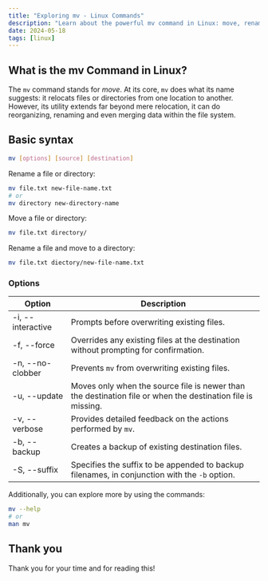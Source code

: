 ```yaml
---
title: "Exploring mv - Linux Commands"
description: "Learn about the powerful mv command in Linux: move, rename, and manage files efficiently with various options. Essential for file system organization."
date: 2024-05-18
tags: [linux]
---
```


## What is the mv Command in Linux?

The `mv` command stands for _move_. At its core, `mv` does what its name suggests: it relocats files or directories from one location to another. However, its utility extends far beyond mere relocation, it can do reorganizing, renaming and even merging data within the file system.

## Basic syntax

```bash
mv [options] [source] [destination]
```

Rename a file or directory:

```bash
mv file.txt new-file-name.txt
# or
mv directory new-directory-name
```

Move a file or directory:

```bash
mv file.txt directory/
```

Rename a file and move to a directory:

```bash
mv file.txt diectory/new-file-name.txt
```

### Options

| Option            | Description                                                                                                 |
| ----------------- | ----------------------------------------------------------------------------------------------------------- |
| -i, --interactive | Prompts before overwriting existing files.                                                                  |
| -f, --force       | Overrides any existing files at the destination without prompting for confirmation.                         |
| -n, --no-clobber  | Prevents `mv` from overwriting existing files.                                                              |
| -u, --update      | Moves only when the source file is newer than the destination file or when the destination file is missing. |
| -v, --verbose     | Provides detailed feedback on the actions performed by `mv`.                                                |
| -b, --backup      | Creates a backup of existing destination files.                                                             |
| -S, --suffix      | Specifies the suffix to be appended to backup filenames, in conjunction with the `-b` option.               |

Additionally, you can explore more by using the commands:

```bash
mv --help
# or
man mv
```

## Thank you

Thank you for your time and for reading this!
